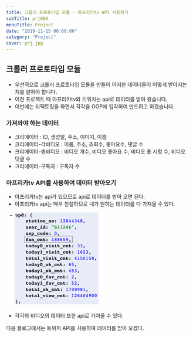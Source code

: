 ```yaml
---
title: 크롤러 프로토타입 모듈 - 아프리카tv API 사용하기
subTitle: prj006
menuTitle: Project
date: "2019-11-15 00:00:00"
category: "Project"
cover: prj.jpg
---
```


## 크롤러 프로토타입 모듈

- 우선적으로 크롤러 프로토타입 모듈을 만들어 어떠한 데이터들이 어떻게 받아지는지를 알아야 합니다.
- 이전 프로젝트 때 아프리카tv와 트위치는 api로 데이터를 받아 왔습니다.
- 이번에는 리팩토링을 하면서 각각을 OOP에 입각하여 만드려고 하겠습니다.

### 가져와야 하는 데이터

- 크리에이터 : ID, 생성일, 주소, 이미지, 이름
- 크리에이터-각비디오 : 이름, 주소, 조회수, 좋아요수, 댓글 수
- 크리에이터-총비디오 : 비디오 개수, 비디오 좋아요 수, 비디오 총 시청 수, 비디오 댓글 수
- 크리에이터-구독자 : 구독자 수

### 아프리카tv API를 사용하여 데이터 받아오기

- 아프리카tv는 api가 있으므로 api로 데이터를 받아 오면 된다.
- 아프리카tv api는 매우 친절하므로 내가 원하는 데이터를 다 가져올 수 있다.

![팬수](affcnt.jpg)

- 각각의 비디오의 데이터 또한 api로 가져올 수 있다.

다음 블로그에서는 트위치 API를 사용하여 데이터를 받아 오겠다.